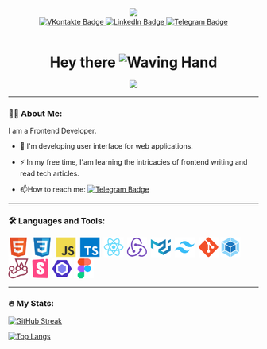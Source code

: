 <div id="header" align="center">
  <img src="https://media.giphy.com/media/v1.Y2lkPTc5MGI3NjExazZhbWNkcGt3MnF0dmZtNTBsdGFsdTVvajU5ZTBtc3IxOTNud2VtaSZlcD12MV9pbnRlcm5hbF9naWZfYnlfaWQmY3Q9Zw/l0HlNaQ6gWfllcjDO/giphy.gif" width="100"/>
  <div id="badges">
    <a href="https://vk.com/littlebig1">
      <img src="https://img.shields.io/badge/VKontakte-black?style=for-the-badge&logo=vk&logoColor=white" alt="VKontakte Badge"/>
    </a>
    <a href="https://www.linkedin.com/in/%D0%B0%D0%BB%D0%B5%D0%BA%D1%81%D0%B0%D0%BD%D0%B4%D1%80-%D0%B7%D0%B0%D0%B9%D1%86%D0%B5%D0%B2-508718258/">
      <img src="https://img.shields.io/badge/LinkedIn-gray?style=for-the-badge&logo=linkedin&logoColor=white" alt="LinkedIn Badge"/>
    </a>
    <a href="https://t.me/grolaf">
      <img src="https://img.shields.io/badge/Telegram-black?style=for-the-badge&logo=Telegram&logoColor=white" alt="Telegram Badge"/>
    </a>
  </div>
  <img src="https://komarev.com/ghpvc/?username=gr-olaf&style=flat-square&color=blue" alt=""/>
  <h1>
    Hey there
    <img src="https://raw.githubusercontent.com/Tarikul-Islam-Anik/Animated-Fluent-Emojis/master/Emojis/Hand%20gestures/Waving%20Hand.png" alt="Waving Hand" width="40" height="40" />
  </h1>
</div>
<div align="center">
  <img src="https://media.giphy.com/media/dWesBcTLavkZuG35MI/giphy.gif" width="600"/>
</div>

---

### :man_technologist: About Me:

I am a Frontend Developer.

- :telescope: I'm developing user interface for web applications.

- :zap: In my free time, I'am learning the intricacies of frontend writing and read tech articles.

- :mailbox:How to reach me: [![Telegram Badge](https://img.shields.io/badge/-Telegram-black?style=flat&logo=Telegram&logoColor=white)](https://t.me/grolaf)

---

### :hammer_and_wrench: Languages and Tools:

<div>
  <img src="https://github.com/devicons/devicon/blob/master/icons/html5/html5-original.svg" title="HTML5" alt="HTML" width="40" height="40"/>&nbsp;
  <img src="https://github.com/devicons/devicon/blob/master/icons/css3/css3-original.svg"  title="CSS3" alt="CSS" width="40" height="40"/>&nbsp;
  <img src="https://github.com/devicons/devicon/blob/master/icons/javascript/javascript-original.svg" title="JavaScript" alt="JavaScript" width="40" height="40"/>&nbsp;
  <img src="https://github.com/devicons/devicon/blob/master/icons/typescript/typescript-plain.svg" title="TypeScript" alt="TypeScript" width="40" height="40"/>&nbsp;
  <img src="https://github.com/devicons/devicon/blob/master/icons/react/react-original.svg" title="React" alt="React" width="40" height="40"/>&nbsp;
  <img src="https://github.com/devicons/devicon/blob/master/icons/redux/redux-original.svg" title="Redux" alt="Redux " width="40" height="40"/>&nbsp;
  <img src="https://github.com/devicons/devicon/blob/master/icons/materialui/materialui-original.svg" title="Material UI" alt="Material UI" width="40" height="40"/>&nbsp;
  <img src="https://github.com/devicons/devicon/blob/master/icons/tailwindcss/tailwindcss-plain.svg" title="Tailwind" alt="Tailwind" width="40" height="40"/>&nbsp;
  <img src="https://github.com/devicons/devicon/blob/master/icons/git/git-original.svg" title="Git" alt="Git" width="40" height="40"/>
  <img src="https://github.com/devicons/devicon/blob/master/icons/webpack/webpack-original.svg" title="Webpack" alt="Webpack" width="40" height="40"/>
  <img src="https://github.com/devicons/devicon/blob/master/icons/jest/jest-plain.svg" title="Jest" alt="Jest" width="40" height="40"/>
  <img src="https://github.com/devicons/devicon/blob/master/icons/storybook/storybook-original.svg" title="Storybook" alt="Storybook" width="40" height="40"/>
  <img src="https://github.com/devicons/devicon/blob/master/icons/eslint/eslint-original.svg" title="Eslint" alt="Eslint" width="40" height="40"/>
  <img src="https://github.com/devicons/devicon/blob/master/icons/figma/figma-original.svg" title="Figma" alt="Figma" width="40" height="40"/>
</div>

---

### :fire: My Stats:

[![GitHub Streak](https://streak-stats.demolab.com?user=gr-olaf&theme=dark)](https://git.io/streak-stats)

[![Top Langs](https://github-readme-stats.vercel.app/api/top-langs/?username=gr-olaf&layout=compact&theme=vision-friendly-dark)](https://github.com/anuraghazra/github-readme-stats)
